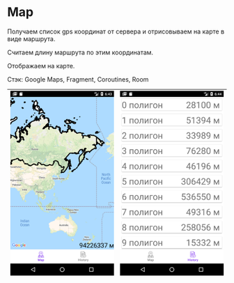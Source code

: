 # Map

Получаем список gps координат от сервера и отрисовываем на карте в виде маршрута.

Cчитаем длину маршрута по этим координатам.

Отображаем на карте.

Стэк: Google Maps, Fragment, Coroutines, Room


|![Screenshot 1.](./screenshot/Screen.png) | ![Screenshot 2.](./screenshot/Screen2.png) |
|---|---|